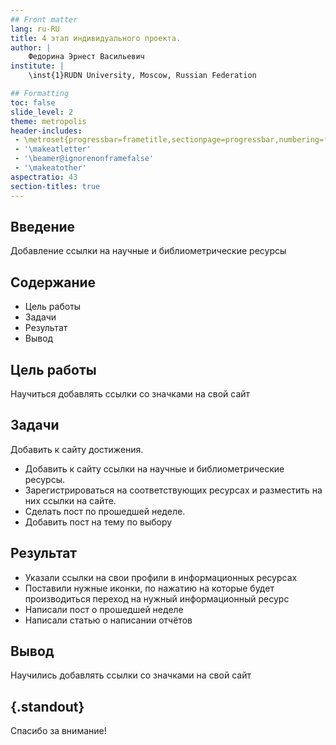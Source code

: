 ```yaml
---
## Front matter
lang: ru-RU
title: 4 этап индивидуального проекта. 
author: |
	Федорина Эрнест Васильевич
institute: |
	\inst{1}RUDN University, Moscow, Russian Federation

## Formatting
toc: false
slide_level: 2
theme: metropolis
header-includes: 
 - \metroset{progressbar=frametitle,sectionpage=progressbar,numbering=fraction}
 - '\makeatletter'
 - '\beamer@ignorenonframefalse'
 - '\makeatother'
aspectratio: 43
section-titles: true
---
```


## Введение

Добавление ссылки на научные и библиометрические ресурсы

## Содержание

- Цель работы
- Задачи
- Результат
- Вывод

## Цель работы

Научиться добавлять ссылки со значками на свой сайт


## Задачи

Добавить к сайту достижения.

- Добавить к сайту ссылки на научные и библиометрические ресурсы.
- Зарегистрироваться на соответствующих ресурсах и разместить на них ссылки на сайте.
- Сделать пост по прошедшей неделе.
- Добавить пост на тему по выбору

## Результат

- Указали ссылки на свои профили в информационных ресурсах
- Поставили нужные иконки, по нажатию на которые будет производиться переход на нужный информационный ресурс
- Написали пост о прошедшей неделе
- Написали статью о написании отчётов

## Вывод

Научились добавлять ссылки со значками на свой сайт


## {.standout}

Спасибо за внимание!
